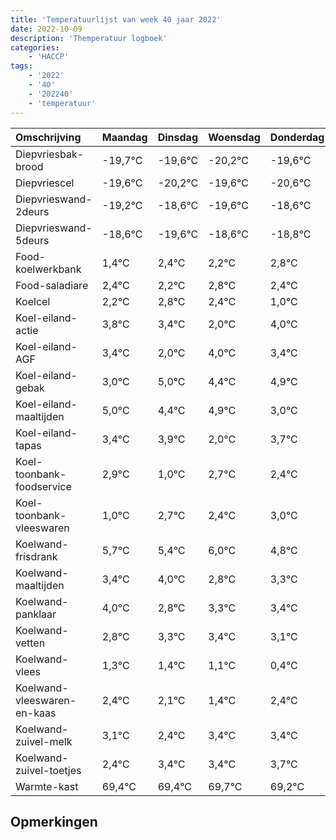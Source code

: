 ```yaml
---
title: 'Temperatuurlijst van week 40 jaar 2022'
date: 2022-10-09
description: 'Themperatuur logboek'
categories:
    - 'HACCP'
tags:
    - '2022'
    - '40'
    - '202240'
    - 'temperatuur'
---
```

|Omschrijving|Maandag|Dinsdag|Woensdag|Donderdag|Vrijdag|Zaterdag|Zondag|
|:---|:---|:---|:---|:---|:---|:---|:---|
|Diepvriesbak-brood|-19,7°C|-19,6°C|-20,2°C|-19,6°C|-20,6°C|-19,6°C|-19,8°C|
|Diepvriescel|-19,6°C|-20,2°C|-19,6°C|-20,6°C|-19,6°C|-19,8°C|-19,2°C|
|Diepvrieswand-2deurs|-19,2°C|-18,6°C|-19,6°C|-18,6°C|-18,8°C|-18,2°C|-18,6°C|
|Diepvrieswand-5deurs|-18,6°C|-19,6°C|-18,6°C|-18,8°C|-18,2°C|-18,6°C|-20,0°C|
|Food-koelwerkbank|1,4°C|2,4°C|2,2°C|2,8°C|2,4°C|1,0°C|3,0°C|
|Food-saladiare|2,4°C|2,2°C|2,8°C|2,4°C|1,0°C|3,0°C|2,4°C|
|Koelcel|2,2°C|2,8°C|2,4°C|1,0°C|3,0°C|2,4°C|2,9°C|
|Koel-eiland-actie|3,8°C|3,4°C|2,0°C|4,0°C|3,4°C|3,9°C|2,0°C|
|Koel-eiland-AGF|3,4°C|2,0°C|4,0°C|3,4°C|3,9°C|2,0°C|3,7°C|
|Koel-eiland-gebak|3,0°C|5,0°C|4,4°C|4,9°C|3,0°C|4,7°C|4,4°C|
|Koel-eiland-maaltijden|5,0°C|4,4°C|4,9°C|3,0°C|4,7°C|4,4°C|5,0°C|
|Koel-eiland-tapas|3,4°C|3,9°C|2,0°C|3,7°C|3,4°C|4,0°C|2,8°C|
|Koel-toonbank-foodservice|2,9°C|1,0°C|2,7°C|2,4°C|3,0°C|1,8°C|2,3°C|
|Koel-toonbank-vleeswaren|1,0°C|2,7°C|2,4°C|3,0°C|1,8°C|2,3°C|2,4°C|
|Koelwand-frisdrank|5,7°C|5,4°C|6,0°C|4,8°C|5,3°C|5,4°C|5,1°C|
|Koelwand-maaltijden|3,4°C|4,0°C|2,8°C|3,3°C|3,4°C|3,1°C|2,4°C|
|Koelwand-panklaar|4,0°C|2,8°C|3,3°C|3,4°C|3,1°C|2,4°C|3,4°C|
|Koelwand-vetten|2,8°C|3,3°C|3,4°C|3,1°C|2,4°C|3,4°C|3,4°C|
|Koelwand-vlees|1,3°C|1,4°C|1,1°C|0,4°C|1,4°C|1,4°C|1,7°C|
|Koelwand-vleeswaren-en-kaas|2,4°C|2,1°C|1,4°C|2,4°C|2,4°C|2,7°C|2,2°C|
|Koelwand-zuivel-melk|3,1°C|2,4°C|3,4°C|3,4°C|3,7°C|3,2°C|2,8°C|
|Koelwand-zuivel-toetjes|2,4°C|3,4°C|3,4°C|3,7°C|3,2°C|2,8°C|3,9°C|
|Warmte-kast|69,4°C|69,4°C|69,7°C|69,2°C|68,8°C|69,9°C|68,7°C|

## Opmerkingen


